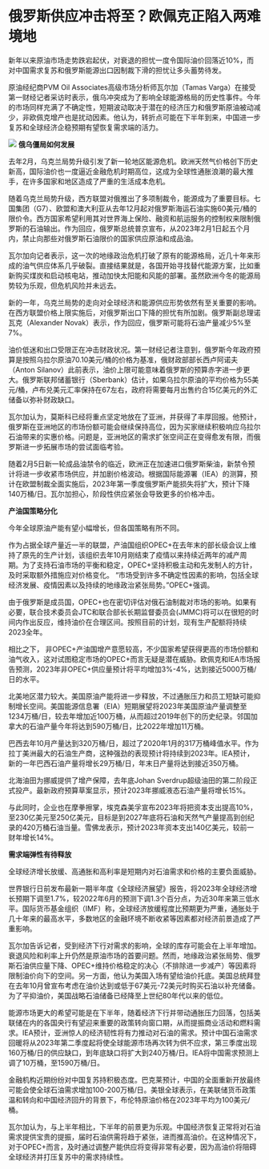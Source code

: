 # 俄罗斯供应冲击将至？欧佩克正陷入两难境地

新年以来原油市场走势跌宕起伏，对衰退的担忧一度令国际油价回落近10%，而对中国需求复苏和俄罗斯能源出口因制裁下滑的担忧让多头蓄势待发。

原油经纪商PVM Oil Associates高级市场分析师瓦尔加（Tamas
Varga）在接受第一财经记者采访时表示，俄乌冲突成为了影响全球能源格局的历史性事件。今年的市场同样充满了不确定性，短期波动取决于潜在的经济压力和俄罗斯原油被动减少，非欧佩克增产也是扰动因素。他认为，转折点可能在下半年到来，中国进一步复苏和全球经济企稳预期有望恢复需求端的活力。

![](https://inews.gtimg.com/newsapp_bt/0/15627954672/1000)
**俄乌僵局如何发展**

去年2月，乌克兰局势升级引发了新一轮地区能源危机。欧洲天然气价格创下历史新高，国际油价也一度逼近金融危机时期高位，这成为全球性通胀浪潮的最大推手，在许多国家和地区造成了严重的生活成本危机。

随着乌克兰局势升级，西方联盟对俄推出了多项制裁令，能源成为了重要目标。七国集团（G7）、欧盟和澳大利亚从去年12月起对俄罗斯海运石油实施60美元/桶的限价令。西方国家希望利用其对世界海上保险、融资和航运服务的控制权来限制俄罗斯的石油输出。作为回应，俄罗斯总统普京宣布，从2023年2月1日起五个月内，禁止向那些对俄罗斯石油限价的国家供应原油和成品油。

瓦尔加向记者表示，这一次的地缘政治危机打破了原有的能源格局，近几十年来形成的油气供应体系几乎破裂。直接结果就是，各国开始寻找替代能源方案，比如重新购买煤炭和启动核电站，推动加快太阳能和风能的部署。虽然欧洲今冬的能源局势较为乐观，但危机风险并未远去。

新的一年，乌克兰局势的走向对全球经济和能源供应形势依然有至关重要的影响。在西方联盟价格上限实施后，对俄罗斯出口下降的担忧有所加剧。俄罗斯副总理诺瓦克（Alexander
Novak）表示，作为回应，俄罗斯可能将石油产量减少5%至7%。

油价低迷和出口受限正在冲击财政状况。第一财经记者注意到，俄罗斯今年政府预算是按照乌拉尔原油70.10美元/桶的价格为基准，俄财政部部长西卢阿诺夫（Anton
Silanov）此前表示，油价上限可能意味着俄罗斯的预算赤字进一步更大。俄罗斯联邦储蓄银行（Sberbank）估计，如果乌拉尔原油的平均价格为55美元/桶，卢布兑美元汇率保持在67左右，政府将需要每月出售约合15亿美元的外汇储备以弥补财政缺口。

瓦尔加认为，莫斯科已经将重点坚定地放在了亚洲，并获得了丰厚回报。他预计，俄罗斯在亚洲地区的市场份额可能会继续保持高位，因为买家继续积极响应乌拉尔石油带来的实惠价格。问题是，亚洲地区的需求扩张空间正在变得愈发有限，而俄罗斯进一步拓展市场的尝试面临考验。

随着2月5日新一轮成品油禁令的临近，欧洲正在加速进口俄罗斯柴油，新禁令预计将进一步收紧市场供应，并加剧价格波动。根据国际能源署（IEA）的测算，预计在欧盟制裁全面实施后，2023年第一季度俄罗斯产能损失将扩大，预计下降140万桶/日。瓦尔加担心，阶段性供应紧张会导致更多的价格冲击。

**产油国策略分化**

今年全球原油产能有望小幅增长，但各国策略有所不同。

作为占据全球产量近一半的联盟，产油国组织OPEC+在去年末的部长级会议上维持了原先的生产计划，该组织去年10月刚结束了疫情以来持续近两年的减产周期。为了支持石油市场的平衡和稳定，OPEC+坚持积极主动和先发制人的方针，及时采取额外措施应对价格变化。
“市场受到许多不确定性因素的影响，包括全球经济发展、疫情因素以及持续的地缘政治紧张局势。”OPEC+强调。

由于俄罗斯是成员国，OPEC+也在密切评估对俄石油制裁对市场的影响。如果有必要，联合技术委员会JTC和联合部长长期监督委员会(JMMC)将可以在很短的时间内作出反应，维持油价在合理区间。按照目前的计划，现有生产配额将持续2023全年。

相比之下，
非OPEC+产油国增产意愿较高，不少国家希望获得更高的市场份额和油气收入，这对试图稳定市场的OPEC+而言无疑是潜在威胁。欧佩克和IEA市场报告预测，2023年非OPEC+供应量预计将平均增加3%-4%，达到接近5000万桶/日的水平。

北美地区潜力较大。美国原油产能将进一步释放，不过通胀压力和员工短缺可能抑制增长空间。美国能源信息署（EIA）短期展望将2023年美国原油产量调整至1234万桶/日，较去年增加近100万桶，从而超过2019年创下的历史纪录。邻国加拿大的石油产量今年将达到590万桶/日，比2022年增加11万桶。

巴西去年10月产量达到320万桶/日，超过了2020年1月的317万桶峰值水平。作为拉丁美洲最大的石油生产商，这种强劲的表现预计将持续到2023年。IEA预计，新的一年巴西石油产量将增长29万桶/日，年末日产量将达到接近350万桶。

北海油田为挪威提供了增产保障，去年底Johan
Sverdrup超级油田的第二阶段正式投产。最新政府预算草案显示，预计2023年挪威液态石油产量将增长15%。

与此同时，企业也在摩拳擦掌，埃克森美孚宣布2023年将把资本支出提高10%，至230亿美元至250亿美元，目标是到2027年底将石油和天然气产量提高到创纪录的420万桶石油当量。雪佛龙表示，预计2023年资本支出140亿美元，较前一财年增长14%。

**需求端弹性有待释放**

全球经济增长放缓、高通胀和高利率是短期内对石油需求和价格的主要负面威胁。

世界银行日前发布最新一期半年度《全球经济展望》报告，将2023年全球经济增长预期下调至1.7%，较2022年6月的预测下调1.3个百分点，为近30年来第三低水平。国际货币基金组织（IMF）称，全球经济放缓程度比预期更为严重，通胀处于几十年来的最高水平，多数地区的金融环境不断收紧等因素都对经济前景造成了严重影响。

瓦尔加告诉记者，受到经济下行对需求的影响，全球的库存可能会在上半年增加。衰退风险和利率上升仍然是原油市场的首要问题。然而，地缘政治紧张局势、俄罗斯石油供应量下降、OPEC+维持价格稳定的决心（不排除进一步减产）等因素将限制油价向下的空间。另一方面，他认为美国入场有望给油价托底。美国总统拜登在去年10月曾宣布考虑在油价达到或低于67美元-72美元时购买石油以补充储备。为了平抑油价，美国战略石油储备已经降至上世纪80年代以来的低位。

能源市场更大的希望可能是在下半年，随着经济下行并带动通胀压力回落，包括美联储在内的各国央行有望迎来重要的政策转向窗口期，从而提振商业活动和燃料需求。IEA预计，亚洲惊人的经济韧性将有力推动对石油的需求。预计中国石油需求回暖将从2023年第二季度起将使全球能源市场再次转为供不应求，第三季度出现160万桶/日的供应缺口，到年底缺口将扩大到240万桶/日。IEA将中国需求预测上调了10万桶，至1590万桶/日。

金融机构近期纷纷对中国复苏持积极态度。巴克莱预计，中国的全面重新开放最终可能会使全球石油需求增加100-200万桶/日。美银全球表示，在美联储货币政策温和转向和中国经济回升的背景下，布伦特原油价格在2023年平均为100美元/桶。

瓦尔加认为，与上半年相比，下半年的前景更为乐观。中国经济恢复正常将对石油需求提供宝贵的提振，届时石油供需将趋于紧张，进而推高油价。在这种情况下，对于OPEC+而言，及时通过调整产能供应将变得非常有必要，因为高油价将阻碍全球经济并打压复苏中的需求持续性。

